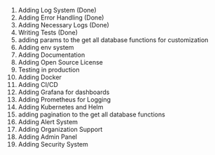 1. Adding Log System (Done)
2. Adding Error Handling (Done)
3. Adding Necessary Logs (Done)
4. Writing Tests (Done)
5. adding params to the get all database functions for customization
6. Adding env system
7. Adding Documentation
8. Adding Open Source License
9. Testing in production
10. Adding Docker
11. Adding CI/CD
12. Adding Grafana for dashboards
13. Adding Prometheus for Logging
14. Adding Kubernetes and Helm
15. adding pagination to the get all database functions
16. Adding Alert System
17. Adding Organization Support
18. Adding Admin Panel
19. Adding Security System